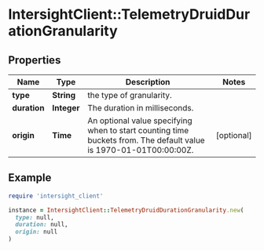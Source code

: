 # IntersightClient::TelemetryDruidDurationGranularity

## Properties

| Name | Type | Description | Notes |
| ---- | ---- | ----------- | ----- |
| **type** | **String** | the type of granularity. |  |
| **duration** | **Integer** | The duration in milliseconds. |  |
| **origin** | **Time** | An optional value specifying when to start counting time buckets from. The default value is 1970-01-01T00:00:00Z. | [optional] |

## Example

```ruby
require 'intersight_client'

instance = IntersightClient::TelemetryDruidDurationGranularity.new(
  type: null,
  duration: null,
  origin: null
)
```

